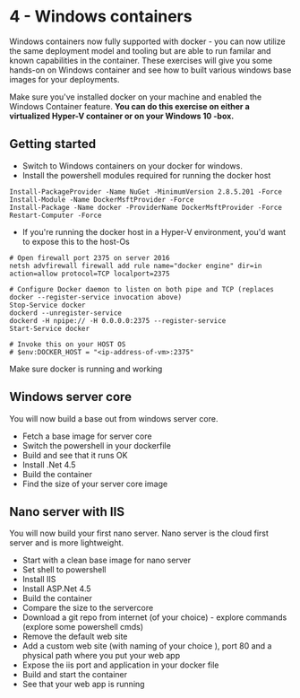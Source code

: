 # 4 - Windows containers

Windows containers now fully supported with docker - you can now utilize the same deployment model and tooling but are able to run familar and known capabilities in the container. These exercises will give you some hands-on on Windows container and see how to built various windows base images for your deployments.

Make sure you've installed docker on your machine and enabled the Windows Container feature.
**You can do this exercise on either a virtualized Hyper-V container or on your Windows 10 -box.**

## Getting started

 - Switch to Windows containers on your docker for windows. 
 - Install the powershell modules required for running the docker host
 ```
Install-PackageProvider -Name NuGet -MinimumVersion 2.8.5.201 -Force
Install-Module -Name DockerMsftProvider -Force
Install-Package -Name docker -ProviderName DockerMsftProvider -Force
Restart-Computer -Force
 ```
  - If you're running the docker host in a Hyper-V environment, you'd want to expose this to the host-Os

```
# Open firewall port 2375 on server 2016
netsh advfirewall firewall add rule name="docker engine" dir=in action=allow protocol=TCP localport=2375

# Configure Docker daemon to listen on both pipe and TCP (replaces docker --register-service invocation above)
Stop-Service docker
dockerd --unregister-service
dockerd -H npipe:// -H 0.0.0.0:2375 --register-service
Start-Service docker

# Invoke this on your HOST OS
# $env:DOCKER_HOST = "<ip-address-of-vm>:2375"
```

Make sure docker is running and working

## Windows server core
You will now build a base out from windows server core.

  - Fetch a base image for server core
  - Switch the powershell in your dockerfile
  - Build and see that it runs OK
  - Install .Net 4.5
  - Build the container
  - Find the size of your server core image
  

## Nano server with IIS

You will now build your first nano server. Nano server is the cloud first server and is more lightweight.
 
 - Start with a clean base image for nano server
 - Set shell to powershell
 - Install IIS
 - Install ASP.Net 4.5
 - Build the container
 - Compare the size to the servercore
 - Download a git repo from internet (of your choice) - explore commands (explore some powershell cmds)
 - Remove the default web site
 - Add a custom web site (with naming of your choice ), port 80 and a physical path where you put your web app
 - Expose the iis port and application in your docker file
 - Build and start the container
 - See that your web app is running






